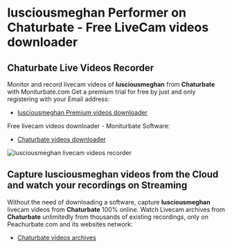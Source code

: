 # lusciousmeghan Performer on Chaturbate - Free LiveCam videos downloader

## Chaturbate Live Videos Recorder

Monitor and record livecam videos of **lusciousmeghan** from **Chaturbate** with Moniturbate.com
Get a premium trial for free by just and only registering with your Email address:
* [lusciousmeghan Premium videos downloader](https://moniturbate.com/request-demo-licence-key.html)

Free livecam videos downloader - Moniturbate Software:
* [Chaturbate videos downloader](https://moniturbate.com/moniturbate-download-software.html)

![lusciousmeghan livecam videos recorder](https://peachurnet.com/templates/moniturbate-software.png)


## Capture lusciousmeghan videos from the Cloud and watch your recordings on Streaming

Without the need of downloading a software, capture **lusciousmeghan** livecam videos from **Chaturbate** 100% online.
Watch Livecam archives from **Chaturbate** unlimitedly from thousands of existing recordings, only on Peachurbate.com and its websites network:
* [Chaturbate videos archives](https://peachurnet.com/)